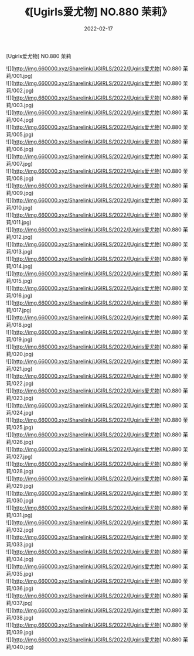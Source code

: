 ﻿---
layout: post
title:  《[Ugirls爱尤物] NO.880 茉莉》
date:   2022-02-17
img: http://img.660000.xyz/Sharelink/UGIRLS/2022/[Ugirls爱尤物] NO.880 茉莉/000.jpg
categories: [美女, 清纯, 唯美]
---

[Ugirls爱尤物] NO.880 茉莉

 ![](http://img.660000.xyz/Sharelink/UGIRLS/2022/[Ugirls爱尤物] NO.880 茉莉/001.jpg) <br>![](http://img.660000.xyz/Sharelink/UGIRLS/2022/[Ugirls爱尤物] NO.880 茉莉/002.jpg) <br>![](http://img.660000.xyz/Sharelink/UGIRLS/2022/[Ugirls爱尤物] NO.880 茉莉/003.jpg) <br>![](http://img.660000.xyz/Sharelink/UGIRLS/2022/[Ugirls爱尤物] NO.880 茉莉/004.jpg) <br>![](http://img.660000.xyz/Sharelink/UGIRLS/2022/[Ugirls爱尤物] NO.880 茉莉/005.jpg) <br>![](http://img.660000.xyz/Sharelink/UGIRLS/2022/[Ugirls爱尤物] NO.880 茉莉/006.jpg) <br>![](http://img.660000.xyz/Sharelink/UGIRLS/2022/[Ugirls爱尤物] NO.880 茉莉/007.jpg) <br>![](http://img.660000.xyz/Sharelink/UGIRLS/2022/[Ugirls爱尤物] NO.880 茉莉/008.jpg) <br>![](http://img.660000.xyz/Sharelink/UGIRLS/2022/[Ugirls爱尤物] NO.880 茉莉/009.jpg) <br>![](http://img.660000.xyz/Sharelink/UGIRLS/2022/[Ugirls爱尤物] NO.880 茉莉/010.jpg) <br>![](http://img.660000.xyz/Sharelink/UGIRLS/2022/[Ugirls爱尤物] NO.880 茉莉/011.jpg) <br>![](http://img.660000.xyz/Sharelink/UGIRLS/2022/[Ugirls爱尤物] NO.880 茉莉/012.jpg) <br>![](http://img.660000.xyz/Sharelink/UGIRLS/2022/[Ugirls爱尤物] NO.880 茉莉/013.jpg) <br>![](http://img.660000.xyz/Sharelink/UGIRLS/2022/[Ugirls爱尤物] NO.880 茉莉/014.jpg) <br>![](http://img.660000.xyz/Sharelink/UGIRLS/2022/[Ugirls爱尤物] NO.880 茉莉/015.jpg) <br>![](http://img.660000.xyz/Sharelink/UGIRLS/2022/[Ugirls爱尤物] NO.880 茉莉/016.jpg) <br>![](http://img.660000.xyz/Sharelink/UGIRLS/2022/[Ugirls爱尤物] NO.880 茉莉/017.jpg) <br>![](http://img.660000.xyz/Sharelink/UGIRLS/2022/[Ugirls爱尤物] NO.880 茉莉/018.jpg) <br>![](http://img.660000.xyz/Sharelink/UGIRLS/2022/[Ugirls爱尤物] NO.880 茉莉/019.jpg) <br>![](http://img.660000.xyz/Sharelink/UGIRLS/2022/[Ugirls爱尤物] NO.880 茉莉/020.jpg) <br>![](http://img.660000.xyz/Sharelink/UGIRLS/2022/[Ugirls爱尤物] NO.880 茉莉/021.jpg) <br>![](http://img.660000.xyz/Sharelink/UGIRLS/2022/[Ugirls爱尤物] NO.880 茉莉/022.jpg) <br>![](http://img.660000.xyz/Sharelink/UGIRLS/2022/[Ugirls爱尤物] NO.880 茉莉/023.jpg) <br>![](http://img.660000.xyz/Sharelink/UGIRLS/2022/[Ugirls爱尤物] NO.880 茉莉/024.jpg) <br>![](http://img.660000.xyz/Sharelink/UGIRLS/2022/[Ugirls爱尤物] NO.880 茉莉/025.jpg) <br>![](http://img.660000.xyz/Sharelink/UGIRLS/2022/[Ugirls爱尤物] NO.880 茉莉/026.jpg) <br>![](http://img.660000.xyz/Sharelink/UGIRLS/2022/[Ugirls爱尤物] NO.880 茉莉/027.jpg) <br>![](http://img.660000.xyz/Sharelink/UGIRLS/2022/[Ugirls爱尤物] NO.880 茉莉/028.jpg) <br>![](http://img.660000.xyz/Sharelink/UGIRLS/2022/[Ugirls爱尤物] NO.880 茉莉/029.jpg) <br>![](http://img.660000.xyz/Sharelink/UGIRLS/2022/[Ugirls爱尤物] NO.880 茉莉/030.jpg) <br>![](http://img.660000.xyz/Sharelink/UGIRLS/2022/[Ugirls爱尤物] NO.880 茉莉/031.jpg) <br>![](http://img.660000.xyz/Sharelink/UGIRLS/2022/[Ugirls爱尤物] NO.880 茉莉/032.jpg) <br>![](http://img.660000.xyz/Sharelink/UGIRLS/2022/[Ugirls爱尤物] NO.880 茉莉/033.jpg) <br>![](http://img.660000.xyz/Sharelink/UGIRLS/2022/[Ugirls爱尤物] NO.880 茉莉/034.jpg) <br>![](http://img.660000.xyz/Sharelink/UGIRLS/2022/[Ugirls爱尤物] NO.880 茉莉/035.jpg) <br>![](http://img.660000.xyz/Sharelink/UGIRLS/2022/[Ugirls爱尤物] NO.880 茉莉/036.jpg) <br>![](http://img.660000.xyz/Sharelink/UGIRLS/2022/[Ugirls爱尤物] NO.880 茉莉/037.jpg) <br>![](http://img.660000.xyz/Sharelink/UGIRLS/2022/[Ugirls爱尤物] NO.880 茉莉/038.jpg) <br>![](http://img.660000.xyz/Sharelink/UGIRLS/2022/[Ugirls爱尤物] NO.880 茉莉/039.jpg) <br>![](http://img.660000.xyz/Sharelink/UGIRLS/2022/[Ugirls爱尤物] NO.880 茉莉/040.jpg) <br>